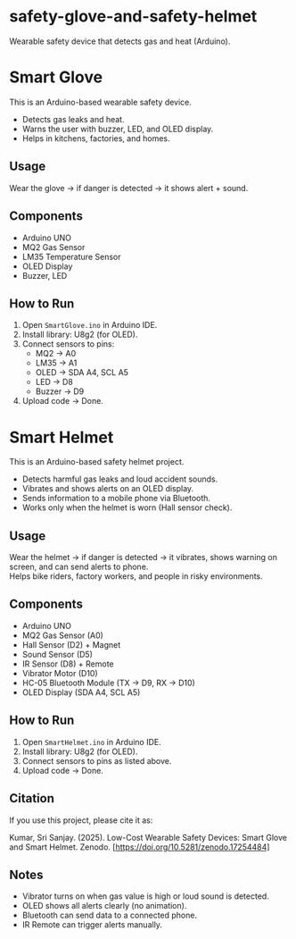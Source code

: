 # safety-glove-and-safety-helmet
Wearable safety device that detects gas and heat (Arduino).
# Smart Glove

This is an Arduino-based wearable safety device.  
- Detects gas leaks and heat.  
- Warns the user with buzzer, LED, and OLED display.  
- Helps in kitchens, factories, and homes.  

## Usage
Wear the glove → if danger is detected → it shows alert + sound.  

## Components
- Arduino UNO  
- MQ2 Gas Sensor  
- LM35 Temperature Sensor  
- OLED Display  
- Buzzer, LED  

## How to Run
1. Open `SmartGlove.ino` in Arduino IDE.  
2. Install library: U8g2 (for OLED).  
3. Connect sensors to pins:  
   - MQ2 → A0  
   - LM35 → A1  
   - OLED → SDA A4, SCL A5  
   - LED → D8  
   - Buzzer → D9  
4. Upload code → Done.  
# Smart Helmet

This is an Arduino-based safety helmet project.  
- Detects harmful gas leaks and loud accident sounds.  
- Vibrates and shows alerts on an OLED display.  
- Sends information to a mobile phone via Bluetooth.  
- Works only when the helmet is worn (Hall sensor check).  

## Usage
Wear the helmet → if danger is detected → it vibrates, shows warning on screen, and can send alerts to phone.  
Helps bike riders, factory workers, and people in risky environments.  

## Components
- Arduino UNO  
- MQ2 Gas Sensor (A0)  
- Hall Sensor (D2) + Magnet  
- Sound Sensor (D5)  
- IR Sensor (D8) + Remote  
- Vibrator Motor (D10)  
- HC-05 Bluetooth Module (TX → D9, RX → D10)  
- OLED Display (SDA A4, SCL A5)  

## How to Run
1. Open `SmartHelmet.ino` in Arduino IDE.  
2. Install library: U8g2 (for OLED).  
3. Connect sensors to pins as listed above.  
4. Upload code → Done.  


## Citation

If you use this project, please cite it as:

Kumar, Sri Sanjay. (2025). Low-Cost Wearable Safety Devices: Smart Glove and Smart Helmet. Zenodo. [https://doi.org/10.5281/zenodo.17254484]

## Notes
- Vibrator turns on when gas value is high or loud sound is detected.  
- OLED shows all alerts clearly (no animation).  
- Bluetooth can send data to a connected phone.  
- IR Remote can trigger alerts manually.  
